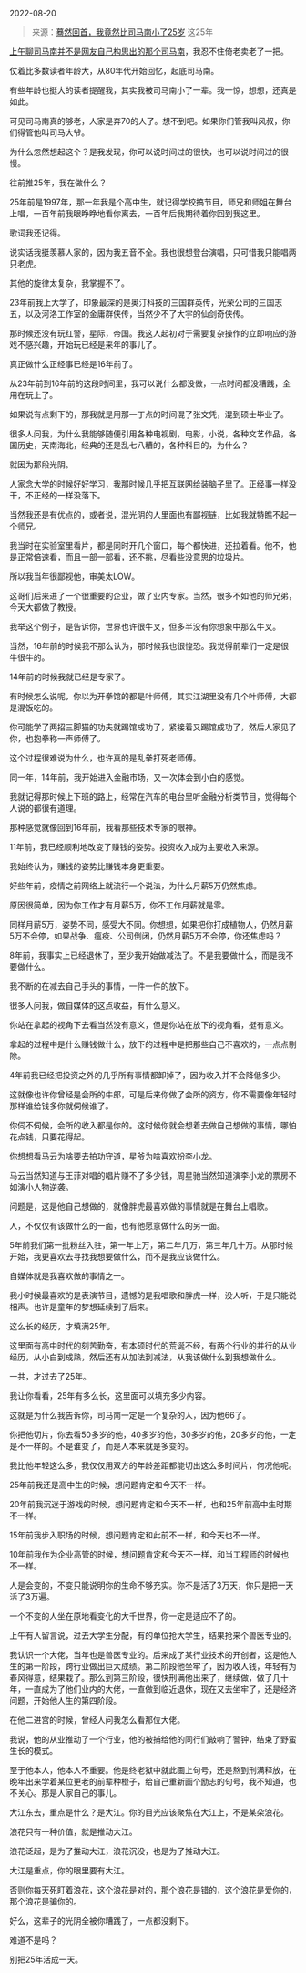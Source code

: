2022-08-20

> 来源：[蓦然回首，我竟然比司马南小了25岁](http://mp.weixin.qq.com/s?__biz=MzU3NDc5Nzc0NQ==&mid=2247519808&idx=1&sn=cab393ffdb62773fb0ccffe4abaddfa8&chksm=fd2e2c9eca59a588a146f0759816bcf529e5817c9cc4cc24e0152cf86b852eaa8679b9769e25&scene=27#wechat_redirect)
> 这25年

[上午聊司马南并不是网友自己构思出的那个司马南](http://mp.weixin.qq.com/s?__biz=MzU0MjYwNDU2Mw==&mid=2247507353&idx=1&sn=5f407f7abc9993244ef21c318f4f0f44&chksm=fb1ab1e5cc6d38f34054e68d960c2d1ec4e740273c29fd063f82ea86d4ab00076ec1cce3d4e4&scene=21#wechat_redirect)，我忍不住倚老卖老了一把。  

  

仗着比多数读者年龄大，从80年代开始回忆，起底司马南。  

  

有些年龄也挺大的读者提醒我，其实我被司马南小了一辈。我一惊，想想，还真是如此。  

  

可见司马南真的够老，人家是奔70的人了。想不到吧。如果你们管我叫风叔，你们得管他叫司马大爷。  

  

为什么忽然想起这个？是我发现，你可以说时间过的很快，也可以说时间过的很慢。  

  

往前推25年，我在做什么？  

  

25年前是1997年，那一年我是个高中生，就记得学校搞节目，师兄和师姐在舞台上唱，一百年前我眼睁睁地看你离去，一百年后我期待着你回到我这里。

  

歌词我还记得。  

  

说实话我挺羡慕人家的，因为我五音不全。我也很想登台演唱，只可惜我只能唱两只老虎。  

  

其他的旋律太复杂，我掌握不了。  

  

23年前我上大学了，印象最深的是奥汀科技的三国群英传，光荣公司的三国志五，以及河洛工作室的金庸群侠传，当然少不了大宇的仙剑奇侠传。

  

那时候还没有玩红警，星际，帝国。我这人起初对于需要复杂操作的立即响应的游戏不感兴趣，开始玩已经是来年的事儿了。  

  

真正做什么正经事已经是16年前了。  

  

从23年前到16年前的这段时间里，我可以说什么都没做，一点时间都没糟践，全用在玩上了。  

  

如果说有点剩下的，那我就是用那一丁点的时间混了张文凭，混到硕士毕业了。  

  

很多人问我，为什么我能够随便引用各种电视剧，电影，小说，各种文艺作品，各国历史，天南海北，经典的还是乱七八糟的，各种科目的，为什么？  

  

就因为那段光阴。

  

人家念大学的时候好好学习，我那时候几乎把互联网给装脑子里了。正经事一样没干，不正经的一样没落下。  

  

当然我还是有优点的，或者说，混光阴的人里面也有鄙视链，比如我就特瞧不起一个师兄。  

  

我当时在实验室里看片，都是同时开几个窗口，每个都快进，还拉着看。他不，他是正常倍速看，而且一部一部看，还不挑，尽看些没意思的垃圾片。  

  

所以我当年很鄙视他，审美太LOW。

  

这哥们后来进了一个很重要的企业，做了业内专家。当然，很多不如他的师兄弟，今天大都做了教授。  

  

我举这个例子，是告诉你，世界也许很牛叉，但多半没有你想象中那么牛叉。  

  

当然，16年前的时候我不那么认为，那时候我也很惶恐。我觉得前辈们一定是很牛很牛的。  

  

14年前的时候我就已经是专家了。  

  

有时候怎么说呢，你以为开拳馆的都是叶师傅，其实江湖里没有几个叶师傅，大都是混饭吃的。

  

你可能学了两招三脚猫的功夫就踢馆成功了，紧接着又踢馆成功了，然后人家见了你，也抱拳称一声师傅了。  

  

这个过程很难说为什么，也许真的是乱拳打死老师傅。  

  

同一年，14年前，我开始进入金融市场，又一次体会到小白的感觉。  

  

我就记得那时候上下班的路上，经常在汽车的电台里听金融分析类节目，觉得每个人说的都很有道理。  

  

那种感觉就像回到16年前，我看那些技术专家的眼神。  

  

11年前，我已经顺利地改变了赚钱的姿势。投资收入成为主要收入来源。

  

我始终认为，赚钱的姿势比赚钱本身更重要。  

  

好些年前，疫情之前网络上就流行一个说法，为什么月薪5万仍然焦虑。

  

原因很简单，因为你工作才有月薪5万，你不工作月薪就是零。  

  

同样月薪5万，姿势不同，感受大不同。你想想，如果把你打成植物人，仍然月薪5万不会停，如果战争、瘟疫、公司倒闭，仍然月薪5万不会停，你还焦虑吗？  

  

8年前，我事实上已经退休了，至少我开始做减法了。不是我要做什么，而是我不要做什么。

  

我不断的在减去自己手头的事情，一件一件的放下。  

  

很多人问我，做自媒体的这点收益，有什么意义。

  

你站在拿起的视角下去看当然没有意义，但是你站在放下的视角看，挺有意义。  

  

拿起的过程中是什么赚钱做什么，放下的过程中是把那些自己不喜欢的，一点点剔除。  

  

4年前我已经把投资之外的几乎所有事情都卸掉了，因为收入并不会降低多少。  

  

这就像也许你曾经是会所的牛郎，可是后来你做了会所的资方，你不需要像年轻时那样谁给钱多你就伺候谁了。  

  

你伺不伺候，会所的收入都是你的。这时候你就会想着去做自己想做的事情，哪怕花点钱，只要花得起。  

  

你想想看马云为啥要去拍功守道，星爷为啥喜欢扮李小龙。

  

马云当然知道与王菲对唱的唱片赚不了多少钱，周星驰当然知道演李小龙的票房不如演小人物逆袭。

  

问题是，这是他自己想做的，就像胖虎最喜欢做的事情就是在舞台上唱歌。

  

人，不仅仅有该做什么的一面，也有他愿意做什么的另一面。

  

5年前我们第一批粉丝入驻，第一年上万，第二年几万，第三年几十万。从那时候开始，我更喜欢去寻找我想要做什么，而不是我应该做什么。

  

自媒体就是我喜欢做的事情之一。

  

我小时候最喜欢的是表演节目，遗憾的是我唱歌和胖虎一样，没人听，于是只能说相声。也许是童年的梦想延续到了后来。

  

这么长的经历，才填满25年。  

  

这里面有高中时代的刻苦勤奋，有本硕时代的荒诞不经，有两个行业的并行的从业经历，从小白到成熟，然后还有从加法到减法，从我该做什么到我想做什么。  

  

一共，才过去了25年。  

  

我让你看看，25年有多么长，这里面可以填充多少内容。  

  

这就是为什么我告诉你，司马南一定是一个复杂的人，因为他66了。

  

你把他切片，你去看50多岁的他，40多岁的他，30多岁的他，20多岁的他，一定是不一样的。不是谁变了，而是人本来就是多变的。

  

我比他年轻这么多，我仅仅用双方的年龄差距都能切出这么多时间片，何况他呢。  

  

25年前我还是高中生的时候，想问题肯定和今天不一样。  

  

20年前我沉迷于游戏的时候，想问题肯定和今天不一样，也和25年前高中生时期不一样。

  

15年前我步入职场的时候，想问题肯定和此前不一样，和今天也不一样。  

  

10年前我作为企业高管的时候，想问题肯定和今天不一样，和当工程师的时候也不一样。  

  

人是会变的，不变只能说明你的生命不够充实。你不是活了3万天，你只是把一天活了3万遍。

  

一个不变的人坐在原地看变化的大千世界，你一定是适应不了的。

  

上午有人留言说，过去大学生分配，有的单位抢大学生，结果抢来个兽医专业的。  

  

我认识一个大佬，当年也是兽医专业的。后来成了某行业技术的开创者，这是他人生的第一阶段，跨行业做出巨大成绩。第二阶段他坐牢了，因为收人钱，年轻有为春风得意，结果栽了。那么到第三阶段，很快刑满他出来了，继续做，做了几十年，一直成为了他们业内的大佬，一直做到临近退休，现在又去坐牢了，还是经济问题，开始他人生的第四阶段。  

  

在他二进宫的时候，曾经人问我怎么看那位大佬。  

  

我说，他的从业推动了一个行业，他的被捕给他的同行们敲响了警钟，结束了野蛮生长的模式。

  

至于他本人，他本人不重要。他是终老狱中就此画上句号，还是熬到刑满释放，在晚年出来学着某位更老的前辈种橙子，给自己重新画个励志的句号，我不知道，也不关心。那是人家自己的事儿。  

  

大江东去，重点是什么？是大江。你的目光应该聚焦在大江上，不是某朵浪花。

  

浪花只有一种价值，就是推动大江。

  

浪花泛起，是为了推动大江，浪花沉没，也是为了推动大江。

  

大江是重点，你的眼里要有大江。  

  

否则你每天死盯着浪花，这个浪花是对的，那个浪花是错的，这个浪花是爱你的，那个浪花是骗你的。  

  

好么，这辈子的光阴全被你糟践了，一点都没剩下。

  

难道不是吗？

  

别把25年活成一天。

